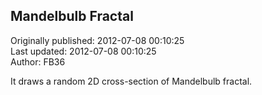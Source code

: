 ## Mandelbulb Fractal  
Originally published: 2012-07-08 00:10:25  
Last updated: 2012-07-08 00:10:25  
Author: FB36   
  
It draws a random 2D cross-section of Mandelbulb fractal.